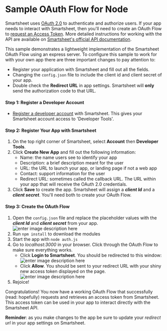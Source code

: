 
# Sample OAuth Flow for Node

Smartsheet uses [OAuth 2.0](https://oauth.net/2/) to authenticate and authorize users. If your app needs to interact with Smartsheet, then you'll need to create an OAuth Flow to [request an Access Token](https://smartsheet-platform.github.io/api-docs/#request-an-access-token). More detailed instructions for working with the API are available on [Smartsheet's official API documentation](https://smartsheet-platform.github.io/api-docs/#oauth-flow).

This sample demonstrates a lightweight implementation of the Smartsheet OAuth Flow using an express server. To configure this sample to work for with your own app there are three important changes to pay attention to:
- Register your application with Smartsheet and fill out all the fields. 
- Changing the `config.json` file to include the client id and client secret of your app.
- Double check the **Redirect URL** in app settings. Smartsheet will **only** send the authorization code to that URL. 

#### Step 1: Register a Developer Account
 - [Register a developer account](https://developers.smartsheet.com/register) with Smartsheet. This gives your Smartsheet account access to 'Developer Tools'.

#### Step 2: Register Your App with Smartsheet 

 1. On the top right corner of Smartsheet, select **Account** then **Developer Tools**. 
 2. Click **Create New App** and fill out the following information:
	- Name: the name users see to identify your app
	- Description: a brief description meant for the user
	- URL: the URL to launch your app, or landing page if not a web app
	- Contact: support information for the user
	- Redirect URL: sometimes called the callback URL. The URL within your app that will receive the OAuth 2.0 credentials.
 3. Click **Save** to create the app. Smartsheet will assign a ***client Id*** and a ***client secret***. You'll need both to create your OAuth Flow.
#### Step 3: Create the OAuth Flow
  
 1. Open the `config.json` file and replace the placeholder values with the ***client Id*** and ***client secret*** from your app. 
 ![enter image description here](https://lh3.googleusercontent.com/-lFnKZB8gymg/Wjmo6RiJbXI/AAAAAAAAAJQ/jYdXJElXnnUXckmeCI3CotdVQoRiBEEZwCLcBGAs/s0/Screen+Shot+2017-12-19+at+4.02.21+PM.png "config.json")
 2. Run `npm install` to download the modules
 3. Start the app with `node auth.js`
 4. Go to *localhost:3000* in your browser. Click through the OAuth Flow to make sure everything works.
	 - Click **Login to Smartsheet**. You should be redirected to this window:
	 ![enter image description here](https://lh3.googleusercontent.com/-A5IFP3Esa94/Wjmw5x5_MZI/AAAAAAAAAJs/vTXXwHhX3lIC3Ztu1zqKpTVmOyYWylzlgCLcBGAs/s0/Screen+Shot+2017-12-19+at+4.34.35+PM.png "SmartsheetAuthPermission")
	 - Click **Allow**. You should be sent to your redirect URL with your shiny new access token displayed on the page.
	 ![enter image description here](https://lh3.googleusercontent.com/Fi8d-Bd62BHhsOiBKdIvbAY2lzSFgDU7fIPOvv5FarUb_gzTo2lK21-y5HhSKYNxe3NI5e-11y76=s0 "ReturnedToken")
 5. Rejoice!

Congratulations! You now have a working OAuth Flow that successfully (read: hopefully) requests and retrieves an access token from Smartsheet. This access token can be used in your app to interact directly with the Smartsheet API. 

**Reminder**: as you make changes to the app be sure to update your *redirect url* in your app settings on Smartsheet.
	

